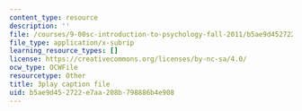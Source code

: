 ```yaml
---
content_type: resource
description: ''
file: /courses/9-00sc-introduction-to-psychology-fall-2011/b5ae9d452722e7aa208b798886b4e908_bihrpOS0qtY.srt
file_type: application/x-subrip
learning_resource_types: []
license: https://creativecommons.org/licenses/by-nc-sa/4.0/
ocw_type: OCWFile
resourcetype: Other
title: 3play caption file
uid: b5ae9d45-2722-e7aa-208b-798886b4e908
---
```

